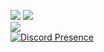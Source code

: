 ![](https://i.imgur.com/6c13FYn.png)
![](https://github-readme-stats.vercel.app/api?username=soevielofficial&theme=radical&hide_border=false&include_all_commits=true&count_private=false)<br/>
![](https://github-readme-stats.vercel.app/api/top-langs/?username=soevielofficial&theme=radical&hide_border=false&include_all_commits=true&count_private=false&layout=compact)<br/>
[![Discord Presence](https://lanyard.cnrad.dev/api/442224069899976707&hideDiscrim=true)](https://discord.com/users/442224069899976707)
